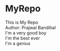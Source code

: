# MyRepo
This is My Repo
<br>
Author: Prajwal Bandihal <br>
I'm a very good boy <br>
I'm the best ever <br>
I'm a genius